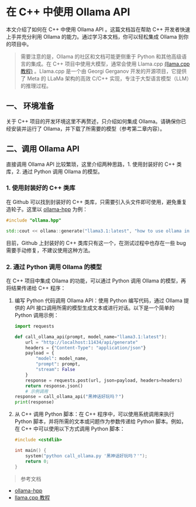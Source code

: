 # 在 C++ 中使用 Ollama API

本文介绍了如何在 C++ 中使用 Ollama API 。这篇文档旨在帮助 C++ 开发者快速上手并充分利用 Ollama 的能力。通过学习本文档，你可以轻松集成 Ollama 到你的项目中。

>需要注意的是，Ollama 的社区和文档可能更侧重于 Python 和其他高级语言的集成。在 C++ 项目中使用大模型，通常会使用 Llama.cpp [(llama.cpp 教程)](https://www.datacamp.com/tutorial/llama-cpp-tutorial) 。Llama.cpp 是一个由 Georgi Gerganov 开发的开源项目，它提供了 Meta 的 LLaMa 架构的高效 C/C++ 实现，专注于大型语言模型（LLM）的推理过程。

## 一、 环境准备

关于 C++ 项目的开发环境这里不再赘述，只介绍如何集成 Ollama。请确保你已经安装并运行了 Ollama，并下载了所需要的模型（参考第二章内容）。

## 二、调用 Ollama API
直接调用 Ollama API 比较繁琐，这里介绍两种思路，1. 使用封装好的 C++ 类库，2. 通过 Python 调用 Ollama 的模型。

### 1. 使用封装好的 C++ 类库
在 Github 可以找到封装好的 C++ 类库，只需要引入头文件即可使用，避免重复造轮子。这里以 [ollama-hpp](https://github.com/jmont-dev/ollama-hpp) 为例：

```C++
#include "ollama.hpp"

std::cout << ollama::generate("llama3.1:latest", "how to use ollama in a cpp project?") << std::endl;
```
目前，Github 上封装好的 C++ 类库只有这一个，在测试过程中也存在一些 bug 需要手动修复，不建议使用这种方法。

### 2. 通过 Python 调用 Ollama 的模型
在 C++ 项目中集成 Ollama 的功能，可以通过 Python 调用 Ollama 的模型，再将结果传递给 C++ 程序：

1. 编写 Python 代码调用 Ollama API：使用 Python 编写代码，通过 Ollama 提供的 API 接口调用所需的模型生成文本或进行对话。以下是一个简单的 Python 调用示例：

    ```python
    import requests

    def call_ollama_api(prompt, model_name="llama3.1:latest"):
        url = "http://localhost:11434/api/generate"
        headers = {"Content-Type": "application/json"}
        payload = {
            "model": model_name,
            "prompt": prompt,
            "stream": False
        }
        response = requests.post(url, json=payload, headers=headers)
        return response.json()
        # 示例调用
    response = call_ollama_api("黑神话好玩吗？")
    print(response)
    ```

2. 从 C++ 调用 Python 脚本：在 C++ 程序中，可以使用系统调用来执行 Python 脚本，并将所需的文本或问题作为参数传递给 Python 脚本。例如，在 C++ 中可以使用以下方式调用 Python 脚本：
    ```cpp
    #include <cstdlib>

    int main() {
        system("python call_ollama.py '黑神话好玩吗？'");
        return 0;
    }
    ```

> 参考文档
 * [ollama-hpp](https://github.com/jmont-dev/ollama-hpp)
 * [llama.cpp 教程](https://www.datacamp.com/tutorial/llama-cpp-tutorial)
